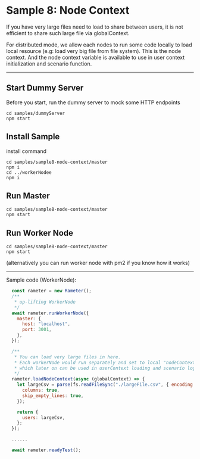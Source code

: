 # Sample 8: Node Context

If you have very large files need to load to share between users, it is not efficient to share such large file via globalContext.

For distributed mode, we allow each nodes to run some code locally to load local resource (e.g: load very big file from file system).
This is the node context. And the node context variable is available to use in user context initialization and scenario function.

-------

## Start Dummy Server

Before you start, run the dummy server to mock some HTTP endpoints
```
cd samples/dummyServer
npm start
```

## Install Sample

install command
```
cd samples/sample8-node-context/master
npm i
cd ../workerNodee
npm i
```

## Run Master

```
cd samples/sample8-node-context/master
npm start
```

## Run Worker Node

```
cd samples/sample8-node-context/master
npm start
```
(alternatively you can run worker node with pm2 if you know how it works)

------

Sample code (WorkerNode):
```javascript
  const rameter = new Rameter();
  /**
   * up-lifting WorkerNode
   */
  await rameter.runWorkerNode({
    master: {
      host: "localhost",
      port: 3001,
    },
  });

  /**
   * You can load very large files in here. 
   * Each workerNode would run separately and set to local "nodeContext",
   * which later on can be used in userContext loading and scenario logic.
   */
  rameter.loadNodeContext(async (globalContext) => {
    let largeCsv = parse(fs.readFileSync("./largeFile.csv", { encoding: "utf8" }), {
      columns: true,
      skip_empty_lines: true,
    });

    return {
      users: largeCsv,
    };
  });

  ......

  await rameter.readyTest();


```